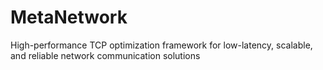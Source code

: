 # MetaNetwork
High-performance TCP optimization framework for low-latency, scalable, and reliable network communication solutions
